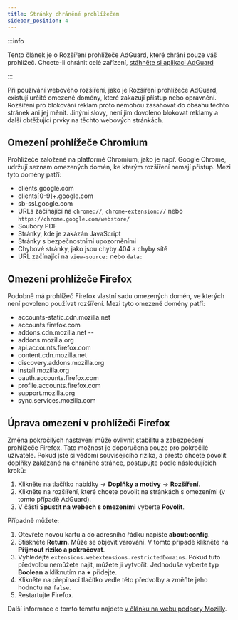 ```yaml
---
title: Stránky chráněné prohlížečem
sidebar_position: 4
---
```


:::info

Tento článek je o Rozšíření prohlížeče AdGuard, které chrání pouze váš prohlížeč. Chcete-li chránit celé zařízení, [stáhněte si aplikaci AdGuard](https://adguard.com/download.html?auto=true)

:::

Při používání webového rozšíření, jako je Rozšíření prohlížeče AdGuard, existují určité omezené domény, které zakazují přístup nebo oprávnění. Rozšíření pro blokování reklam proto nemohou zasahovat do obsahu těchto stránek ani jej měnit. Jinými slovy, není jim dovoleno blokovat reklamy a další obtěžující prvky na těchto webových stránkách.

## Omezení prohlížeče Chromium

Prohlížeče založené na platformě Chromium, jako je např. Google Chrome, udržují seznam omezených domén, ke kterým rozšíření nemají přístup. Mezi tyto domény patří:

- clients.google.com
- clients[0-9]+.google.com
- sb-ssl.google.com
- URLs začínající na `chrome://`, `chrome-extension://` nebo `https://chrome.google.com/webstore/`
- Soubory PDF
- Stránky, kde je zakázán JavaScript
- Stránky s bezpečnostními upozorněními
- Chybové stránky, jako jsou chyby 404 a chyby sítě
- URL začínající na `view-source:` nebo `data:`

## Omezení prohlížeče Firefox

Podobně má prohlížeč Firefox vlastní sadu omezených domén, ve kterých není povoleno používat rozšíření. Mezi tyto omezené domény patří:

- accounts-static.cdn.mozilla.net
- accounts.firefox.com
- addons.cdn.mozilla.net --
- addons.mozilla.org
- api.accounts.firefox.com
- content.cdn.mozilla.net
- discovery.addons.mozilla.org
- install.mozilla.org
- oauth.accounts.firefox.com
- profile.accounts.firefox.com
- support.mozilla.org
- sync.services.mozilla.com

## Úprava omezení v prohlížeči Firefox

Změna pokročilých nastavení může ovlivnit stabilitu a zabezpečení prohlížeče Firefox. Tato možnost je doporučena pouze pro pokročilé uživatele. Pokud jste si vědomi souvisejícího rizika, a přesto chcete povolit doplňky zakázané na chráněné stránce, postupujte podle následujících kroků:

1. Klikněte na tlačítko nabídky → **Doplňky a motivy** → **Rozšíření**.
2. Klikněte na rozšíření, které chcete povolit na stránkách s omezeními (v tomto případě AdGuard).
3. V části **Spustit na webech s omezeními** vyberte **Povolit**.

Případně můžete:

1. Otevřete novou kartu a do adresního řádku napište **about:config**.
2. Stiskněte **Return**. Může se objevit varování. V tomto případě klikněte na **Přijmout riziko a pokračovat**.
3. Vyhledejte `extensions.webextensions.restrictedDomains`. Pokud tuto předvolbu nemůžete najít, můžete ji vytvořit. Jednoduše vyberte typ **Boolean** a kliknutím na **+** přidejte.
4. Klikněte na přepínací tlačítko vedle této předvolby a změňte jeho hodnotu na `false`.
5. Restartujte Firefox.

Další informace o tomto tématu najdete [v článku na webu podpory Mozilly](https://mzl.la/3POXoWi).
